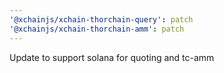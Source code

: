 ```yaml
---
'@xchainjs/xchain-thorchain-query': patch
'@xchainjs/xchain-thorchain-amm': patch
---
```


Update to support solana for quoting and tc-amm
